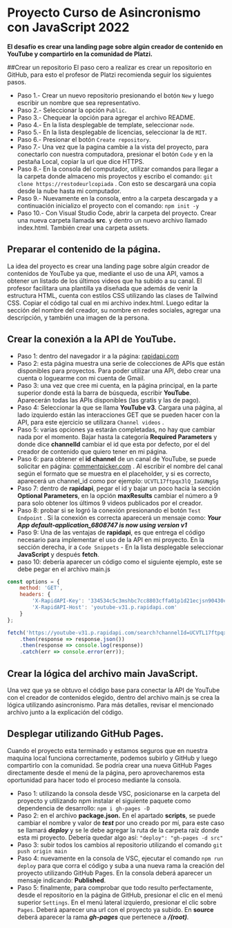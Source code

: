 # Proyecto Curso de Asincronismo con JavaScript 2022

**El desafío es crear una landing page sobre algún creador de contenido en YouTube y compartirlo en la comunidad de Platzi.**

##Crear un repositorio
El paso cero a realizar es crear un repositorio en GitHub, para esto el profesor de Platzi recomienda seguir los siguientes pasos.
* Paso 1.- Crear un nuevo repositorio presionando el botón `New` y luego escribir un nombre que sea representativo.
* Paso 2.- Seleccionar la opción `Public`.
* Paso 3.- Chequear la opción para agregar el archivo README.
* Paso 4.- En la lista desplegable de template, seleccionar `node`.
* Paso 5.- En la lista desplegable de licencias, seleccionar la de `MIT`.
* Paso 6.- Presionar el botón `Create repository`.
* Paso 7.- Una vez que la pagina cambie a la vista del proyecto, para conectarlo con nuestra computadora, presionar el botón `Code` y en la pestaña Local, copiar la url que dice HTTPS.
* Paso 8.- En la consola del computador, utilizar comandos para llegar a la carpeta donde almaceno mis proyectos y escribo el comando:  `git clone https://restodeurlcopiada` . Con esto se descargará una copia desde la nube hasta mi computador.
* Paso 9.- Nuevamente en la consola, entro a la carpeta descargada y a continuación inicializo el proyecto con el comando: `npm init -y` 
* Paso 10.- Con Visual Studio Code, abrir la carpeta del proyecto. Crear una nueva carpeta llamada **src**. y dentro un nuevo archivo llamado index.html. También crear una carpeta assets.

## Preparar el contenido de la página.
La idea del proyecto es crear una landing page sobre algún creador de contenidos de YouTube ya que, mediante el uso de una API, vamos a obtener un listado de los últimos videos que ha subido a su canal.
El profesor facilitara una plantilla ya diseñada que además de venir la estructura HTML, cuenta con estilos CSS utilizando las clases de Tailwind CSS.
Copiar el código tal cual en mi archivo index.html.
Luego editar la sección del nombre del creador, su nombre en redes sociales, agregar una descripción, y también una imagen de la persona.

## Crear la conexión a la API de YouTube.
* Paso 1: dentro del navegador ir a la página: [rapidapi.com](https://rapidapi.com/) 
* Paso 2: esta página muestra una serie de colecciones de APIs que están disponibles para proyectos. Para poder utilizar una API, debo crear una cuenta o loguearme con mi cuenta de Gmail.
* Paso 3: una vez que cree mi cuenta, en la página principal, en la parte superior donde está la barra de búsqueda, escribir **YouTube**. Aparecerán todas las APIs disponibles (las gratis y las de pago).
* Paso 4: Seleccionar la que se llama **YouTube v3**. Cargara una página, al lado izquierdo están las interacciones GET que se pueden hacer con la API, para este ejercicio se utilizara `Channel videos` .
* Paso 5: varias opciones ya estarán completadas, no hay que cambiar nada por el momento. Bajar hasta la categoría **Required Parameters** y donde dice **channelId** cambiar el id que esta por defecto, por el del creador de contenido que quiero tener en mi página. 
* Paso 6: para obtener el **id channel** de un canal de YouTube, se puede solicitar en página: [commentpicker.com](https://commentpicker.com/youtube-channel-id.php/) . Al escribir el nombre del canal según el formato que se muestra en el placeholder, y si es correcto, aparecerá un channel_id como por ejemplo: `UCVTL17ftpqx3lQ_IaGUNgSg`
* Paso 7: dentro de **rapidapi**, pegar el id y bajar un poco hacia la sección **Optional Parameters**, en la opción **maxResults** cambiar el número a 9 para solo obtener los últimos 9 videos publicados por el creador.
* Paso 8: probar si se logró la conexión presionando el botón `Test Endpoint` . Si la conexión es correcta aparecerá un mensaje como: _**Your App default-application_6808747 is now using version v1**_
* Paso 9: Una de las ventajas de **rapidapi**, es que entrega el código necesario para implementar el uso de la API en mi proyecto. En la sección derecha, ir a `Code Snippets` - En la lista desplegable seleccionar **JavaScript** y después **fetch**.
* paso 10: debería aparecer un código como el siguiente ejemplo, este se debe pegar en el archivo main.js

```javascript
const options = {
    method: 'GET',
    headers: {
        'X-RapidAPI-Key': '334534c5c3mshbc7cc8803cffa01p1d21ecjsn90430c8d0772',
        'X-RapidAPI-Host': 'youtube-v31.p.rapidapi.com'
    }
};

fetch('https://youtube-v31.p.rapidapi.com/search?channelId=UCVTL17ftpqx3lQ_IaGUNgSg&part=snippet%2Cid&order=date&maxResults=9', options)
    .then(response => response.json())
    .then(response => console.log(response))
    .catch(err => console.error(err));
```

## Crear la lógica del archivo main JavaScript.
Una vez que ya se obtuvo el código base para conectar la API de YouTube con el creador de contenidos elegido, dentro del archivo main.js se crea la lógica utilizando asincronismo.
Para más detalles, revisar el mencionado archivo junto a la explicación del código.

## Desplegar utilizando GitHub Pages.
Cuando el proyecto esta terminado y estamos seguros que en nuestra maquina local funciona correctamente, podemos subirlo y GitHub y luego compartirlo con la comunidad.
Se podría crear una nueva GitHub Pages directamente desde el menú de la página, pero aprovecharemos esta oportunidad para hacer todo el proceso mediante la consola.
* Paso 1: utilizando la consola desde VSC, posicionarse en la carpeta del proyecto y utilizando npm instalar el siguiente paquete como dependencia de desarrollo: 
`npm i gh-pages -D`
* Paso 2: en el archivo **package.json.** En el apartado **scripts**, se puede cambiar el nombre y valor de _**test**_ por uno creado por mí, para este caso se llamará _**deploy**_ y se le debe agregar la ruta de la carpeta raíz donde esta mi proyecto. Debería quedar algo así: 
`"deploy": "gh-pages -d src"`
* Paso 3: subir todos los cambios al repositorio utilizando el comando
`git push origin main`
* Paso 4: nuevamente en la consola de VSC, ejecutar el comando
`npm run deploy`
para que corra el código y suba a una nueva rama la creación del proyecto utilizando GitHub Pages. En la consola deberá aparecer un mensaje indicando: **Published**.
* Paso 5: finalmente, para comprobar que todo resulto perfectamente, desde el repositorio en la página de GitHub, presionar el clic en el menú superior `Settings`. En el menú lateral izquierdo, presionar el clic sobre `Pages`. Deberá aparecer una url con el proyecto ya subido. En **source** deberá aparecer la rama _**gh-pages**_ que pertenece a _**/(root)**_.

